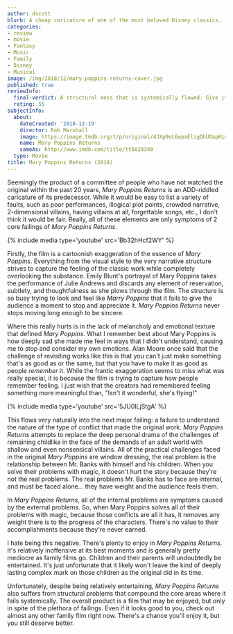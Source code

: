 ```yaml
---
author: dscott
blurb: A cheap caricature of one of the most beloved Disney classics.
categories:
- review
- movie
- Fantasy
- Music
- Family
- Disney
- Musical
image: /img/2018/12/mary-poppins-returns-cover.jpg
published: true
reviewInfo:
  final-verdict: A structural mess that is systemically flawed. Give it a pass.
  rating: 55
subjectInfo:
  about:
    dateCreated: '2018-12-19'
    director: Rob Marshall
    image: https://image.tmdb.org/t/p/original/4JXp9oL6wpaEligQhUOapKLmZHi.jpg
    name: Mary Poppins Returns
    sameAs: http://www.imdb.com/title/tt5028340
  type: Movie
title: Mary Poppins Returns (2018)
---
```


Seemingly the product of a committee of people who have not watched the original within the past 20 years, *Mary Poppins Returns* is an ADD-riddled caricature of its predecessor. While it would be easy to list a variety of faults, such as poor performances, illogical plot points, crowded narrative, 2-dimensional villains, having villains at all, forgettable songs, etc., I don't think it would be fair. Really, all of these elements are only symptoms of 2 core failings of *Mary Poppins Returns*.

{% include media type='youtube' src='Bb32hHcf2WY' %}

Firstly, the film is a cartoonish exaggeration of the essence of *Mary Poppins*. Everything from the visual style to the very narrative structure strives to capture the feeling of the classic work while completely overlooking the substance. Emily Blunt's portrayal of Mary Poppins takes the performance of Julie Andrews and discards any element of reservation, subtlety, and thoughtfulness as she plows through the film. The structure is so busy trying to look and feel like *Marry Poppins* that it fails to give the audience a moment to stop and appreciate it. *Mary Poppins Returns* never stops moving long enough to be sincere.

Where this really hurts is in the lack of melancholy and emotional texture that defined *Mary Poppins*. What I remember best about Mary Poppins is how deeply sad she made me feel in ways that I didn't understand, causing me to stop and consider my own emotions. Alan Moore once said that the challenge of revisiting works like this is that you can't just make something that's as good as or the same, but that you have to make it as good as people *remember* it. While the frantic exaggeration seems to miss what was really special, it is because the film is trying to capture how people remember feeling. I just wish that the creators had remembered feeling something more meaningful than, "Isn't it wonderful, she's flying!"

{% include media type='youtube' src='5JU0ILjStgA' %}

This flows very naturally into the next major failing: a failure to understand the nature of the type of conflict that made the original work. *Mary Poppins Returns* attempts to replace the deep personal drama of the challenges of remaining childlike in the face of the demands of an adult world with shallow and even nonsensical villains. All of the practical challenges faced in the original *Mary Poppins* are window dressing, the real problem is the relationship between Mr. Banks with himself and his children. When you solve their problems with magic, it doesn't hurt the story because they're not the real problems. The real problems Mr. Banks has to face are internal, and must be faced alone... they have weight and the audience feels them.

In *Mary Poppins Returns*, all of the internal problems are symptoms caused by the external problems. So, when Mary Poppins solves all of their problems with magic, because those conflicts are all it has, it removes any weight there is to the progress of the characters. There's no value to their accomplishments because they're never earned. 

I hate being this negative. There's plenty to enjoy in *Mary Poppins Returns*. It's relatively inoffensive at its best moments and is generally pretty mediocre as family films go. Children and their parents will undoubtedly be entertained. It's just unfortunate that it likely won't leave the kind of deeply lasting complex mark on those children as the original did in its time. 

Unfortunately, despite being relatively entertaining, *Mary Poppins Returns* also suffers from structural problems that compound the core areas where it fails systemically. The overall product is a film that may be enjoyed, but only in spite of the plethora of failings. Even if it looks good to you, check out almost any other family film right now. There's a chance  you'll enjoy it, but you still deserve better.
